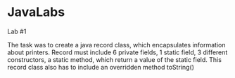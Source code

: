 # JavaLabs

Lab #1

The task was to create a java record class, which encapsulates information about printers. Record must include 6 private fields, 1 static field, 3 different constructors, a static method, which return a value of the static field. This record class also has to include an overridden method toString()
